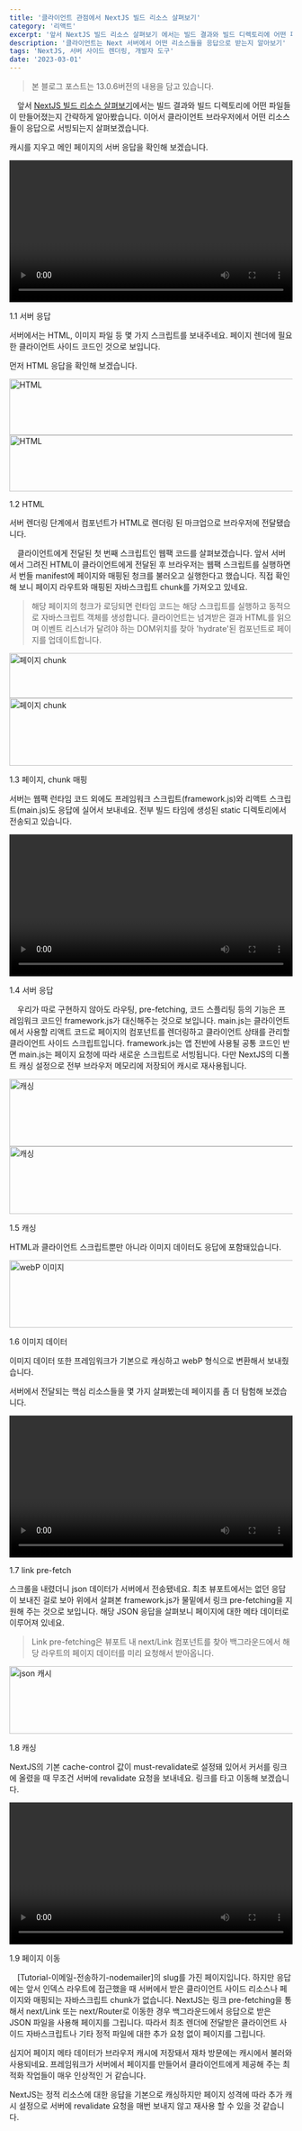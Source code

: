 ```yaml
---
title: '클라이언트 관점에서 NextJS 빌드 리소스 살펴보기'
category: '리액트'
excerpt: '앞서 NextJS 빌드 리소스 살펴보기 에서는 빌드 결과와 빌드 디렉토리에 어떤 파일들이 만들어졌는지 간략하게 알아봤습니다. 이어서 클라이언트 브라우저에서 어떤 리소스들이 응답으로 서빙되는지 살펴보겠습니다.'
description: '클라이언트는 Next 서버에서 어떤 리소스들을 응답으로 받는지 알아보기'
tags: 'NextJS, 서버 사이드 렌더링, 개발자 도구'
date: '2023-03-01'
---
```


> 본 블로그 포스트는 13.0.6버전의 내용을 담고 있습니다.

&emsp;앞서 <a href='https://www.moonkorea.dev/React-NextJS-빌드-리소스-살펴보기' target="_blank">NextJS 빌드 리소스 살펴보기</a>에서는 빌드 결과와 빌드 디렉토리에 어떤 파일들이 만들어졌는지 간략하게 알아봤습니다. 이어서 클라이언트 브라우저에서 어떤 리소스들이 응답으로 서빙되는지 살펴보겠습니다.

캐시를 지우고 메인 페이지의 서버 응답을 확인해 보겠습니다.

<video url="/assets/markdown-image/React-NextJS-빌드-리소스/initial-render.webm" width="100%" height="auto"></video>

<span>1.1 서버 응답</span>

서버에서는 HTML, 이미지 파일 등 몇 가지 스크립트를 보내주네요. 페이지 렌더에 필요한 클라이언트 사이드 코드인 것으로 보입니다.

먼저 HTML 응답을 확인해 보겠습니다.

<img src="/assets/markdown-image/React-NextJS-빌드-리소스/html-prerender.png" alt="HTML" width="550" height="100">
<img src="/assets/markdown-image/React-NextJS-빌드-리소스/html-prerender-response.png" alt="HTML" width="550" height="100">

<span>1.2 HTML</span>

서버 렌더링 단계에서 컴포넌트가 HTML로 렌더링 된 마크업으로 브라우저에 전달됐습니다.

&emsp;클라이언트에게 전달된 첫 번째 스크립트인 웹팩 코드를 살펴보겠습니다. 앞서 서버에서 그려진 HTML이 클라이언트에게 전달된 후 브라우저는 웹팩 스크립트를 실행하면서 번들 manifest에 페이지와 매핑된 청크를 불러오고 실행한다고 했습니다. 직접 확인해 보니 페이지 라우트와 매핑된 자바스크립트 chunk를 가져오고 있네요.

> 해당 페이지의 청크가 로딩되면 런타임 코드는 해당 스크립트를 실행하고 동적으로 자바스크립트 객체를 생성합니다. 클라이언트는 넘겨받은 결과 HTML를 읽으며 이벤트 리스너가 달려야 하는 DOM위치를 찾아 'hydrate'된 컴포넌트로 페이지를 업데이트합니다.

<img src="/assets/markdown-image/React-NextJS-빌드-리소스/webpack-manifest(index).png" alt="페이지 chunk" width="550" height="80">

<img src="/assets/markdown-image/React-NextJS-빌드-리소스/browser-webpack-manifest(index).png" alt="페이지 chunk" width="550" height="120">

<span>1.3 페이지, chunk 매핑</span>

서버는 웹팩 런타임 코드 외에도 프레임워크 스크립트(framework.js)와 리액트 스크립트(main.js)도 응답에 실어서 보내네요. 전부 빌드 타임에 생성된 static 디렉토리에서 전송되고 있습니다.

<video url="/assets/markdown-image/React-NextJS-빌드-리소스/next-static.webm" width="100%" height="auto"></video>

<span>1.4 서버 응답</span>

&emsp;우리가 따로 구현하지 않아도 라우팅, pre-fetching, 코드 스플리팅 등의 기능은 프레임워크 코드인 framework.js가 대신해주는 것으로 보입니다. main.js는 클라이언트에서 사용할 리액트 코드로 페이지의 컴포넌트를 렌더링하고 클라이언트 상태를 관리할 클라이언트 사이드 스크립트입니다. framework.js는 앱 전반에 사용될 공통 코드인 반면 main.js는 페이지 요청에 따라 새로운 스크립트로 서빙됩니다. 다만 NextJS의 디폴트 캐싱 설정으로 전부 브라우저 메모리에 저장되어 캐시로 재사용됩니다.

<img src="/assets/markdown-image/React-NextJS-빌드-리소스/default-cache-control.png" alt="캐싱" width="550" height="120">
<img src="/assets/markdown-image/React-NextJS-빌드-리소스/memory-cache.png" alt="캐싱" width="550" height="120">

<span>1.5 캐싱</span>

HTML과 클라이언트 스크립트뿐만 아니라 이미지 데이터도 응답에 포함돼있습니다.

<img src="/assets/markdown-image/React-NextJS-빌드-리소스/image-response.png" alt="webP 이미지" width="550" height="120">

<span>1.6 이미지 데이터</span>

이미지 데이터 또한 프레임워크가 기본으로 캐싱하고 webP 형식으로 변환해서 보내줬습니다.

서버에서 전달되는 핵심 리소스들을 몇 가지 살펴봤는데 페이지를 좀 더 탐험해 보겠습니다.

<video url="/assets/markdown-image/React-NextJS-빌드-리소스/link-pre-fetch.webm" width="100%" height="auto"></video>

<span>1.7 link pre-fetch</span>

스크롤을 내렸더니 json 데이터가 서버에서 전송됐네요. 최초 뷰포트에서는 없던 응답이 보내진 걸로 보아 위에서 살펴본 framework.js가 물밑에서 링크 pre-fetching을 지원해 주는 것으로 보입니다. 해당 JSON 응답을 살펴보니 페이지에 대한 메타 데이터로 이루어져 있네요.

> Link pre-fetching은 뷰포트 내 next/Link 컴포넌트를 찾아 백그라운드에서 해당 라우트의 페이지 데이터를 미리 요청해서 받아옵니다.

<img src="/assets/markdown-image/React-NextJS-빌드-리소스/json-cache.png" alt="json 캐시" width="550" height="120">

<span>1.8 캐싱</span>

NextJS의 기본 cache-control 값이 must-revalidate로 설정돼 있어서 커서를 링크에 올렸을 때 무조건 서버에 revalidate 요청을 보내네요. 링크를 타고 이동해 보겠습니다.

<video url="/assets/markdown-image/React-NextJS-빌드-리소스/page-route.webm" width="100%" height="auto"></video>


<span>1.9 페이지 이동</span>

&emsp;[Tutorial-이메일-전송하기-nodemailer]의 slug를 가진 페이지입니다. 하지만 응답에는 앞서 인덱스 라우트에 접근했을 때 서버에서 받은 클라이언트 사이드 리소스나 페이지와 매핑되는 자바스크립트 chunk가 없습니다. NextJS는 링크 pre-fetching을 통해서 next/Link 또는 next/Router로 이동한 경우 백그라운드에서 응답으로 받은 JSON 파일을 사용해 페이지를 그립니다. 따라서 최초 렌더에 전달받은 클라이언트 사이드 자바스크립트나 기타 정적 파일에 대한 추가 요청 없이 페이지를 그립니다.

심지어 페이지 메타 데이터가 브라우저 캐시에 저장돼서 재차 방문에는 캐시에서 불러와 사용되네요. 프레임워크가 서버에서 페이지를 만들어서 클라이언트에게 제공해 주는 최적화 작업들이 매우 인상적인 거 같습니다.

NextJS는 정적 리소스에 대한 응답을 기본으로 캐싱하지만 페이지 성격에 따라 추가 캐시 설정으로 서버에 revalidate 요청을 매번 보내지 않고 재사용 할 수 있을 것 같습니다.

